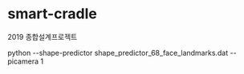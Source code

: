 # smart-cradle
2019 종합설계프로젝트

python <detection file> --shape-predictor shape_predictor_68_face_landmarks.dat --picamera 1
